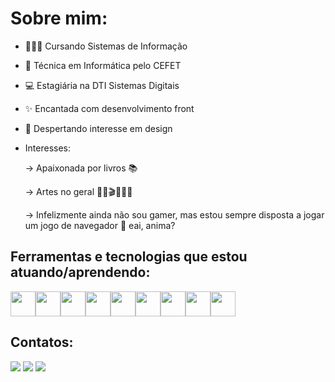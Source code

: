 # Sobre mim:

- 👩🏽‍🎓 Cursando Sistemas de Informação

- 💬 Técnica em Informática pelo CEFET 

- 💻 Estagiária na DTI Sistemas Digitais

- ✨ Encantada com desenvolvimento front

- 📌 Despertando interesse em design

- Interesses: 

    → Apaixonada por livros 📚
    
    → Artes no geral 💃🏽🎬👩🏽‍🎨
    
    → Infelizmente ainda não sou gamer, mas estou sempre disposta a jogar um jogo de navegador 👾 eai, anima?

## Ferramentas e tecnologias que estou atuando/aprendendo:

<img src="https://cdn.jsdelivr.net/gh/devicons/devicon/icons/mysql/mysql-original.svg" width="40" height="40"/><img src="https://cdn.jsdelivr.net/gh/devicons/devicon/icons/c/c-line.svg" width="40" height="40"/><img src="https://cdn.jsdelivr.net/gh/devicons/devicon/icons/csharp/csharp-line.svg" width="40" height="40"/><img src="https://cdn.jsdelivr.net/gh/devicons/devicon/icons/dotnetcore/dotnetcore-original.svg" width="40" height="40"/><img src="https://cdn.jsdelivr.net/gh/devicons/devicon/icons/react/react-original.svg" width="40" height="40"/><img src="https://cdn.jsdelivr.net/gh/devicons/devicon/icons/nodejs/nodejs-original.svg" width="40" height="40"/><img src="https://cdn.jsdelivr.net/gh/devicons/devicon/icons/html5/html5-plain.svg" width="40" height="40"/><img src="https://cdn.jsdelivr.net/gh/devicons/devicon/icons/figma/figma-original.svg" width="40" height="40"/><img src="https://cdn.jsdelivr.net/gh/devicons/devicon/icons/canva/canva-original.svg" width="40" height="40"/>

## Contatos:

<div>
<a href="https://instagram.com/luana.a.maral?igshid=ZDdkNTZiNTM=" target="_blank"><img src="https://img.shields.io/badge/-Instagram-%23E4405F?style=for-the-badge&logo=instagram&logoColor=white" target="_blank"></a>
<a href = "mailto:244amaral@gmail.com"><img src="https://img.shields.io/badge/Gmail-D14836?style=for-the-badge&logo=gmail&logoColor=white" target="_blank"></a>
<a href="https://www.linkedin.com/in/luana-sampaio-040533238/" target="_blank"><img src="https://img.shields.io/badge/-LinkedIn-%230077B5?style=for-the-badge&logo=linkedin&logoColor=white" target="_blank"></a>   
</div>